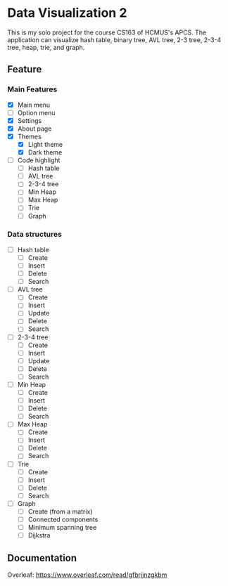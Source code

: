 # Data Visualization 2
This is my solo project for the course CS163 of HCMUS's APCS. The application can visualize hash table, binary tree, 
AVL tree, 2-3 tree, 2-3-4 tree, heap, trie, and graph.

## Feature

### Main Features
- [x] Main menu
- [ ] Option menu
- [x] Settings 
- [x] About page
- [x] Themes
  - [x] Light theme
  - [x] Dark theme
- [ ] Code highlight
  - [ ] Hash table
  - [ ] AVL tree
  - [ ] 2-3-4 tree
  - [ ] Min Heap
  - [ ] Max Heap
  - [ ] Trie
  - [ ] Graph

### Data structures

- [ ] Hash table 
  - [ ] Create
  - [ ] Insert
  - [ ] Delete 
  - [ ] Search
- [ ] AVL tree
  - [ ] Create
  - [ ] Insert
  - [ ] Update
  - [ ] Delete
  - [ ] Search
- [ ] 2-3-4 tree
  - [ ] Create
  - [ ] Insert
  - [ ] Update
  - [ ] Delete
  - [ ] Search
- [ ] Min Heap
  - [ ] Create
  - [ ] Insert
  - [ ] Delete
  - [ ] Search
- [ ] Max Heap
  - [ ] Create
  - [ ] Insert
  - [ ] Delete
  - [ ] Search
- [ ] Trie
  - [ ] Create
  - [ ] Insert
  - [ ] Delete
  - [ ] Search
- [ ] Graph
  - [ ] Create (from a matrix)
  - [ ] Connected components
  - [ ] Minimum spanning tree
  - [ ] Dijkstra

## Documentation
Overleaf: https://www.overleaf.com/read/gfbrjjnzgkbm


